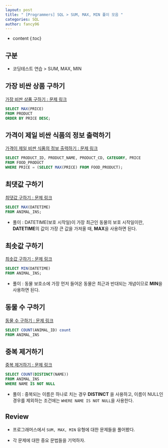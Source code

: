 ```yaml
---
layout: post
title: " [Programmers] SQL > SUM, MAX, MIN 풀이 모음 "
categories: SQL
author: fancy96
---
```

* content
{:toc}

  
## 구분

* 코딩테스트 연습 > SUM, MAX, MIN

## 가장 비싼 상품 구하기

[가장 비싼 상품 구하기 : 문제 링크](https://school.programmers.co.kr/learn/courses/30/lessons/131697)


```sql
SELECT MAX(PRICE)
FROM PRODUCT
ORDER BY PRICE DESC;
```


## 가격이 제일 비싼 식품의 정보 출력하기

[가격이 제일 비싼 식품의 정보 출력하기 : 문제 링크](https://school.programmers.co.kr/learn/courses/30/lessons/131115)


```sql
SELECT PRODUCT_ID, PRODUCT_NAME, PRODUCT_CD, CATEGORY, PRICE
FROM FOOD_PRODUCT
WHERE PRICE = (SELECT MAX(PRICE) FROM FOOD_PRODUCT);
```


## 최댓값 구하기

[최댓값 구하기 : 문제 링크](https://school.programmers.co.kr/learn/courses/30/lessons/59415)


```sql
SELECT MAX(DATETIME)
FROM ANIMAL_INS;
```

* 풀이 : DATETIME(보호 시작일)이 가장 최근인 동물의 보호 시작일이란, **DATETIME**의 값이 가장 큰 값을 가져올 때, **MAX**을 사용하면 된다.


## 최솟값 구하기

[최솟값 구하기 : 문제 링크](https://school.programmers.co.kr/learn/courses/30/lessons/59038)


```sql
SELECT MIN(DATETIME)
FROM ANIMAL_INS;
```

* 풀이 : 동물 보호소에 가장 먼저 들어온 동물은 최근과 반대되는 개념이므로 **MIN**을 사용하면 된다.


## 동물 수 구하기

[동물 수 구하기 : 문제 링크](https://school.programmers.co.kr/learn/courses/30/lessons/59406)


```sql
SELECT COUNT(ANIMAL_ID) count
FROM ANIMAL_INS
```


## 중복 제거하기

[중복 제거하기 : 문제 링크](https://school.programmers.co.kr/learn/courses/30/lessons/59408)


```sql
SELECT COUNT(DISTINCT(NAME))
FROM ANIMAL_INS
WHERE NAME IS NOT NULL
```

* 풀이 : 중복되는 이름은 하나로 치는 경우 **DISTINCT** 을 사용하고, 이름이 NULL인 경우를 제외하는 조건에는 `WHERE NAME IS NOT NULL`을 사용한다.


## Review

* 프로그래머스에서 `SUM, MAX, MIN` 유형에 대한 문제들을 풀어봤다.

* 각 문제에 대한 중요 문법들을 기억하자.



